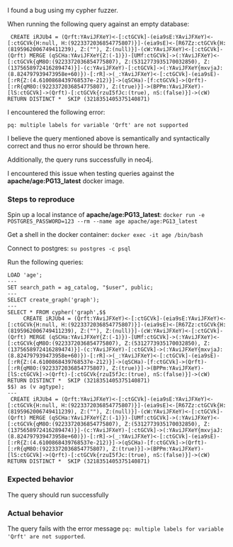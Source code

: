 I found a bug using my cypher fuzzer.

When running the following query against an empty database:
```cypher
 CREATE iRJUb4 = (Qrft:YAviJFXeY)<-[:ctGCVk]-(eia9sE:YAviJFXeY)<-[:ctGCVk{H:null, H:(9223372036854775807)}]-(eia9sE)<-[R67Zz:ctGCVk{H:(8195962006749411239), Z:(""), Z:(null)}]-(cW:YAviJFXeY)<-[:ctGCVk]-(Qrft) MERGE (qSCHa:YAviJFXeY{Z:(-1)})-[UMf:ctGCVk]->(:YAviJFXeY)<-[:ctGCVk{qM8O:(9223372036854775807), Z:(5312773935170032850), Z:(1375658972416289474)}]-(c:YAviJFXeY)-[:ctGCVk]->(:YAviJFXeY{mxvjaJ:(8.824797939473958e+60)})-[:rR]->(_:YAviJFXeY)<-[:ctGCVk]-(eia9sE)-[:rR{Z:(4.6100868439768537e-212)}]->(qSCHa)-[f:ctGCVk]->(Qrft)-[:rR{qM8O:(9223372036854775807), Z:(true)}]->(BPPm:YAviJFXeY)-[lS:ctGCVk]->(Qrft)-[:ctGCVk{rzuI5fJc:(true), nS:(false)}]->(cW) RETURN DISTINCT *  SKIP (3218351405375140871) 
```

I encountered the following error:
```
pq: multiple labels for variable 'Qrft' are not supported
```

I believe the query mentioned above is semantically and syntactically correct and thus no error should be thrown here.

Additionally, the query runs successfully in neo4j.

I encountered this issue when testing queries against the **apache/age:PG13_latest** docker image.

### Steps to reproduce

Spin up a local instance of **apache/age:PG13_latest**: `docker run -e POSTGRES_PASSWORD=123 --rm --name age apache/age:PG13_latest`

Get a shell in the docker container: `docker exec -it age /bin/bash`

Connect to postgres: `su postgres -c psql`

Run the following queries:
```psql
LOAD 'age';
---
SET search_path = ag_catalog, "$user", public;
---
SELECT create_graph('graph');
---
SELECT * FROM cypher('graph',$$
	 CREATE iRJUb4 = (Qrft:YAviJFXeY)<-[:ctGCVk]-(eia9sE:YAviJFXeY)<-[:ctGCVk{H:null, H:(9223372036854775807)}]-(eia9sE)<-[R67Zz:ctGCVk{H:(8195962006749411239), Z:(""), Z:(null)}]-(cW:YAviJFXeY)<-[:ctGCVk]-(Qrft) MERGE (qSCHa:YAviJFXeY{Z:(-1)})-[UMf:ctGCVk]->(:YAviJFXeY)<-[:ctGCVk{qM8O:(9223372036854775807), Z:(5312773935170032850), Z:(1375658972416289474)}]-(c:YAviJFXeY)-[:ctGCVk]->(:YAviJFXeY{mxvjaJ:(8.824797939473958e+60)})-[:rR]->(_:YAviJFXeY)<-[:ctGCVk]-(eia9sE)-[:rR{Z:(4.6100868439768537e-212)}]->(qSCHa)-[f:ctGCVk]->(Qrft)-[:rR{qM8O:(9223372036854775807), Z:(true)}]->(BPPm:YAviJFXeY)-[lS:ctGCVk]->(Qrft)-[:ctGCVk{rzuI5fJc:(true), nS:(false)}]->(cW) RETURN DISTINCT *  SKIP (3218351405375140871) 
$$) as (v agtype);
---
 CREATE iRJUb4 = (Qrft:YAviJFXeY)<-[:ctGCVk]-(eia9sE:YAviJFXeY)<-[:ctGCVk{H:null, H:(9223372036854775807)}]-(eia9sE)<-[R67Zz:ctGCVk{H:(8195962006749411239), Z:(""), Z:(null)}]-(cW:YAviJFXeY)<-[:ctGCVk]-(Qrft) MERGE (qSCHa:YAviJFXeY{Z:(-1)})-[UMf:ctGCVk]->(:YAviJFXeY)<-[:ctGCVk{qM8O:(9223372036854775807), Z:(5312773935170032850), Z:(1375658972416289474)}]-(c:YAviJFXeY)-[:ctGCVk]->(:YAviJFXeY{mxvjaJ:(8.824797939473958e+60)})-[:rR]->(_:YAviJFXeY)<-[:ctGCVk]-(eia9sE)-[:rR{Z:(4.6100868439768537e-212)}]->(qSCHa)-[f:ctGCVk]->(Qrft)-[:rR{qM8O:(9223372036854775807), Z:(true)}]->(BPPm:YAviJFXeY)-[lS:ctGCVk]->(Qrft)-[:ctGCVk{rzuI5fJc:(true), nS:(false)}]->(cW) RETURN DISTINCT *  SKIP (3218351405375140871) 
```

### Expected behavior
The query should run successfully

### Actual behavior
The query fails with the error message `pq: multiple labels for variable 'Qrft' are not supported`.
